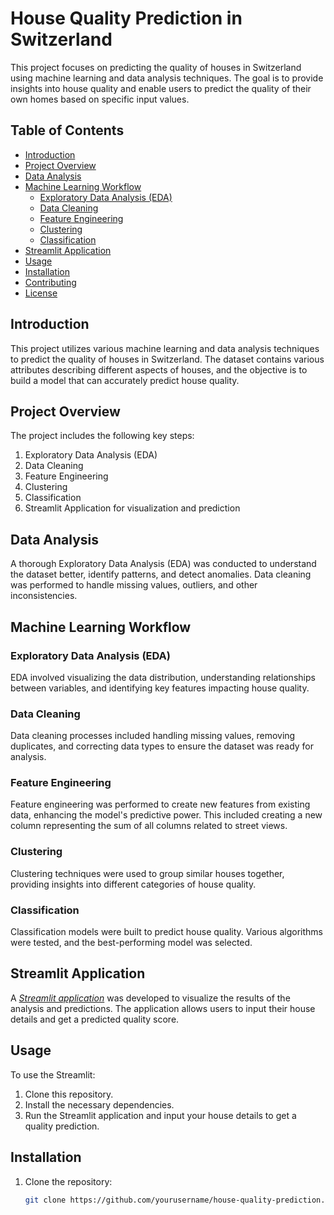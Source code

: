 # House Quality Prediction in Switzerland

This project focuses on predicting the quality of houses in Switzerland using machine learning and data analysis techniques. The goal is to provide insights into house quality and enable users to predict the quality of their own homes based on specific input values.

## Table of Contents
- [Introduction](#introduction)
- [Project Overview](#project-overview)
- [Data Analysis](#data-analysis)
- [Machine Learning Workflow](#machine-learning-workflow)
  - [Exploratory Data Analysis (EDA)](#exploratory-data-analysis-eda)
  - [Data Cleaning](#data-cleaning)
  - [Feature Engineering](#feature-engineering)
  - [Clustering](#clustering)
  - [Classification](#classification)
- [Streamlit Application](#streamlit-application)
- [Usage](#usage)
- [Installation](#installation)
- [Contributing](#contributing)
- [License](#license)

## Introduction
This project utilizes various machine learning and data analysis techniques to predict the quality of houses in Switzerland. The dataset contains various attributes describing different aspects of houses, and the objective is to build a model that can accurately predict house quality.

## Project Overview
The project includes the following key steps:
1. Exploratory Data Analysis (EDA)
2. Data Cleaning
3. Feature Engineering
4. Clustering
5. Classification
6. Streamlit Application for visualization and prediction

## Data Analysis
A thorough Exploratory Data Analysis (EDA) was conducted to understand the dataset better, identify patterns, and detect anomalies. Data cleaning was performed to handle missing values, outliers, and other inconsistencies.

## Machine Learning Workflow

### Exploratory Data Analysis (EDA)
EDA involved visualizing the data distribution, understanding relationships between variables, and identifying key features impacting house quality.

### Data Cleaning
Data cleaning processes included handling missing values, removing duplicates, and correcting data types to ensure the dataset was ready for analysis.

### Feature Engineering
Feature engineering was performed to create new features from existing data, enhancing the model's predictive power. This included creating a new column representing the sum of all columns related to street views.

### Clustering
Clustering techniques were used to group similar houses together, providing insights into different categories of house quality.

### Classification
Classification models were built to predict house quality. Various algorithms were tested, and the best-performing model was selected.

## Streamlit Application
A [*Streamlit application*](https://quality-houses-class-ml.streamlit.app/) was developed to visualize the results of the analysis and predictions. The application allows users to input their house details and get a predicted quality score.

## Usage
To use the Streamlit:
1. Clone this repository.
2. Install the necessary dependencies.
3. Run the Streamlit application and input your house details to get a quality prediction.

## Installation
1. Clone the repository:
   ```bash
   git clone https://github.com/yourusername/house-quality-prediction.git
